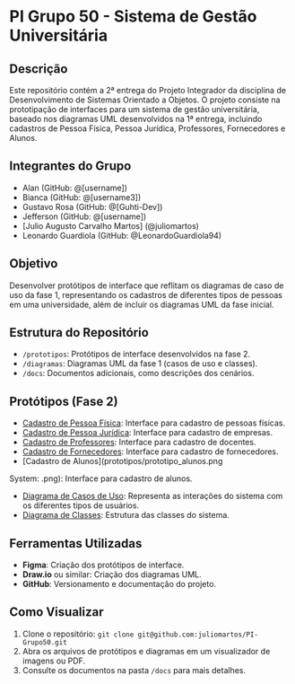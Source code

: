 # PI Grupo 50 - Sistema de Gestão Universitária

## Descrição
Este repositório contém a 2ª entrega do Projeto Integrador da disciplina de Desenvolvimento de Sistemas Orientado a Objetos. O projeto consiste na prototipação de interfaces para um sistema de gestão universitária, baseado nos diagramas UML desenvolvidos na 1ª entrega, incluindo cadastros de Pessoa Física, Pessoa Jurídica, Professores, Fornecedores e Alunos.

## Integrantes do Grupo
- Alan (GitHub: @[username])
- Bianca (GitHub: @[username3])
- Gustavo Rosa (GitHub: @[Guhti-Dev])
- Jefferson (GitHub: @[username])
- [Julio Augusto Carvalho Martos] (@juliomartos)
- Leonardo Guardiola (GitHub: @LeonardoGuardiola94)

## Objetivo
Desenvolver protótipos de interface que reflitam os diagramas de caso de uso da fase 1, representando os cadastros de diferentes tipos de pessoas em uma universidade, além de incluir os diagramas UML da fase inicial.

## Estrutura do Repositório
- `/prototipos`: Protótipos de interface desenvolvidos na fase 2.
- `/diagramas`: Diagramas UML da fase 1 (casos de uso e classes).
- `/docs`: Documentos adicionais, como descrições dos cenários.

## Protótipos (Fase 2)
- [Cadastro de Pessoa Física](prototipos/prototipo_pessoa_fisica.png): Interface para cadastro de pessoas físicas.
- [Cadastro de Pessoa Jurídica](prototipos/prototipo_pessoa_juridica.png): Interface para cadastro de empresas.
- [Cadastro de Professores](prototipos/prototipo_professores.png): Interface para cadastro de docentes.
- [Cadastro de Fornecedores](prototipos/prototipo_fornecedores.png): Interface para cadastro de fornecedores.
- [Cadastro de Alunos](prototipos/prototipo_alunos.png⁠

System: .png): Interface para cadastro de alunos.
- [Diagrama de Casos de Uso](diagramas/casos_de_uso.png): Representa as interações do sistema com os diferentes tipos de usuários.
- [Diagrama de Classes](diagramas/diagrama_classes.png): Estrutura das classes do sistema.

## Ferramentas Utilizadas
- **Figma**: Criação dos protótipos de interface.
- **Draw.io** ou similar: Criação dos diagramas UML.
- **GitHub**: Versionamento e documentação do projeto.

## Como Visualizar
1. Clone o repositório: `git clone git@github.com:juliomartos/PI-Grupo50.git`
2. Abra os arquivos de protótipos e diagramas em um visualizador de imagens ou PDF.
3. Consulte os documentos na pasta `/docs` para mais detalhes.
